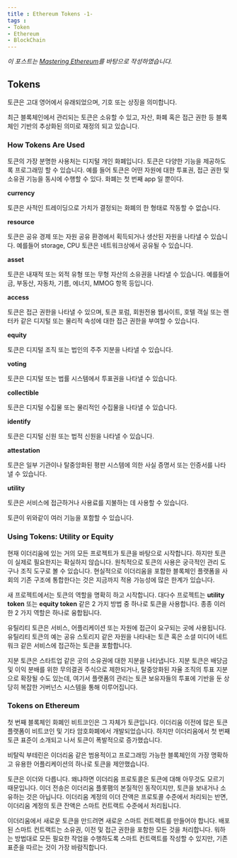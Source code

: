 ```yaml
---
title : Ethereum Tokens -1-
tags :
- Token
- Ethereum
- BlockChain
---
```


*이 포스트는 [Mastering Ethereum](https://github.com/ethereumbook/ethereumbook)를 바탕으로 작성하였습니다.*

## Tokens

토큰은 고대 영어에서 유래되었으며, 기호 또는 상징을 의미합니다. 

최근 블록체인에서 관리되는 토큰은 소유할 수 있고, 자산, 화폐 혹은 접근 권한 등 블록체인 기반의 추상화된 의미로 재정의 되고 있습니다.

### How Tokens Are Used

토큰의 가장 분명한 사용처는 디지털 개인 화폐입니다. 토큰은 다양한 기능을 제공하도록 프로그래밍 할 수 있습니다. 예를 들어 토큰은 어떤 자원에 대한 투표권, 접근 권한 및 소유권 기능을 동시에 수행할 수 있다. 화폐는 첫 번째 app 일 뿐이다.

**currency**

토큰은 사적인 트레이딩으로 가치가 결정되는 화폐의 한 형태로 작동할 수 없습니다.

**resource**

토큰은 공유 경제 또는 자원 공유 환경에서 획득되거나 생산된 자원을 나타낼 수 있습니다. 예를들어 storage, CPU 토큰은 네트워크상에서 공유될 수 있습니다.

**asset**

토큰은 내재적 또는 외적 유형 또는 무형 자산의 소유권을 나타낼 수 있습니다. 예를들어 금, 부동산, 자동차, 기름, 에너지, MMOG 항목 등입니다.

**access**

토큰은 접근 권한을 나타낼 수 있으며, 토큰 포럼, 회원전용 웹사이트, 호텔 객실 또는 렌터카 같은 디지털 또는 물리적 속성에 대한 접근 권한을 부여할 수 있습니다.

**equity**

토큰은 디지털 조직 또는 법인의 주주 지분을 나타낼 수 있습니다.

**voting**

토큰은 디지털 또는 법률 시스템에서 투표권을 나타낼 수 있습니다.

**collectible**

토큰은 디지털 수집물 또는 물리적인 수집물을 나타낼 수 있습니다.

**identify**

토큰은 디지털 신원 또는 법적 신원을 나타낼 수 있습니다.

**attestation**

토큰은 일부 기관이나 탈중앙화된 평판 시스템에 의한 사실 증명서 또는 인증서를 나타낼 수 있습니다.

**utility**

토큰은 서비스에 접근하거나 사용료를 지불하는 데 사용할 수 있습니다.

토큰이 위와같이 여러 기능을 포함할 수 있습니다.

### Using Tokens: Utility or Equity

현재 이더리움에 있는 거의 모든 프로젝트가 토큰을 바탕으로 시작합니다. 하지만 토큰이 실제로 필요한지는 확실하지 않습니다. 원칙적으로 토큰의 사용은 궁극적인 관리 도구나 조직 도구로 볼 수 있습니다. 현실적으로 이더리움을 포함한 블록체인 플랫폼을 사회의 기존 구조에 통합한다는 것은 지금까지 적용 가능성에 많은 한계가 있습니다.

새 프로젝트에서는 토큰의 역할을 명확히 하고 시작합니다. 대다수 프로젝트는 **utility token** 또는 **equity token** 같은 2 가지 방법 중 하나로 토큰을 사용합니다. 종종 이러한 2 가지 역할은 하나로 융합됩니다.

유틸리티 토큰은 서비스, 어플리케이션 또는 자원에 접근이 요구되는 곳에 사용됩니다. 유틸리티 토큰의 예는 공유 스토리지 같은 자원을 나타내는 토큰 혹은 소셜 미디어 네트워크 같은 서비스에 접근하는 토큰을 포함합니다.

지분 토큰은 스타트업 같은 곳의 소유권에 대한 지분을 나타냅니다. 지분 토큰은 배당금 및 이익 분배를 위한 무의결권 주식으로 제한되거나, 탈중앙화된 자율 조직의 투표 지분으로 확장될 수도 있는데, 여기서 플랫폼의 관리는 토큰 보유자들의 투표에 기반을 둔 상당히 복잡한 거버넌스 시스템을 통해 이루어집니다.

### Tokens on Ethereum

첫 번째 블록체인 화폐인 비트코인은 그 자체가 토큰입니다. 이더리움 이전에 많은 토큰 플랫폼이 비트코인 및 기타 암호화폐에서 개발되었습니다. 하지만 이더리움에서 첫 번째 토큰 표준이 소개되고 나서 토큰이 폭발적으로 증가했습니다.

비탈릭 부테린은 이더리움 같은 범용적이고 프로그래밍 가능한 블록체인의 가장 명확하고 유용한 어플리케이션의 하나로 토큰을 제안했습니다.

토큰은 이더와 다릅니다. 왜냐하면 이더리움 프로토콜은 토큰에 대해 아무것도 모르기 때문입니다. 이더 전송은 이더리움 플롯팸의 본질적인 동작이지만, 토큰을 보내거나 소유하는 것은 아닙니다. 이더리움 계정의 이더 잔액은 프로토콜 수준에서 처리되는 반면, 이더리움 계정의 토큰 잔액은 스마트 컨트랙트 수준에서 처리됩니다.

이더리움에서 새로운 토큰을 만드려면 새로운 스마트 컨트랙트를 만들어야 합니다. 배포된 스마트 컨트랙트는 소유권, 이전 및 접근 권한을 포함한 모든 것을 처리합니다. 워하는 방법대로 모든 필요한 작업을 수행하도록 스마트 컨트랙트를 작성할 수 있지만, 기존 표준을 따르는 것이 가장 바람직합니다.